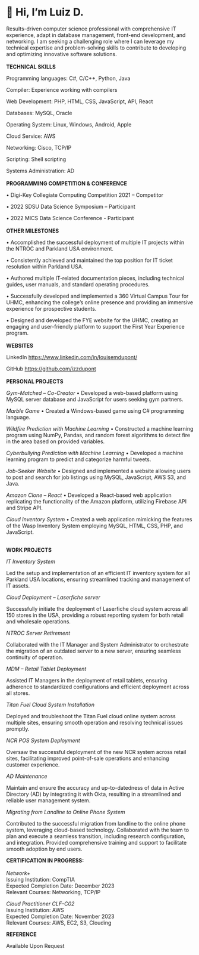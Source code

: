 # 👋 Hi, I’m Luiz D.

Results-driven computer science professional with comprehensive IT experience, adapt in database management, front-end development, and networking. I am seeking a challenging role where I can leverage my technical expertise and problem-solving skills to contribute to developing and optimizing innovative software solutions.
<br><br>
**TECHNICAL SKILLS**		

Programming languages: C#, C/C++, Python, Java

Compiler: Experience working with compilers

Web Development: PHP, HTML, CSS, JavaScript, API, React

Databases: MySQL, Oracle

Operating System: Linux, Windows, Android, Apple

Cloud Service: AWS

Networking: Cisco, TCP/IP

Scripting: Shell scripting 

Systems Administration: AD
<br>
<br>
**PROGRAMMING COMPETITION & CONFERENCE**	

•	Digi-Key Collegiate Computing Competition 2021 – Competitor 

•	2022 SDSU Data Science Symposium – Participant

•	2022 MICS Data Science Conference - Participant
<br>
<br>
**OTHER MILESTONES**

•	Accomplished the successful deployment of multiple IT projects within the NTROC and Parkland USA environment.

•	Consistently achieved and maintained the top position for IT ticket resolution within Parkland USA.

•	Authored multiple IT-related documentation pieces, including technical guides, user manuals, and standard operating procedures.

•	Successfully developed and implemented a 360 Virtual Campus Tour for UHMC, enhancing the college’s online presence and providing an immersive experience for prospective students.

•	Designed and developed the FYE website for the UHMC, creating an engaging and user-friendly platform to support the First Year Experience program.
<br>
<br>
**WEBSITES**		

LinkedIn
https://www.linkedin.com/in/louisemdupont/

GitHub
https://github.com/izzdupont
<br>
<br>
**PERSONAL PROJECTS**		

*Gym-Matched – Co-Creator*
•	Developed a web-based platform using MySQL server database and JavaScript for users seeking gym partners.

*Marble Game*
•	Created a Windows-based game using C# programming language.
<br>

*Wildfire Prediction with Machine Learning*
•	Constructed a machine learning program using NumPy, Pandas, and random forest algorithms to detect fire in the area based on provided variables.
<br>

*Cyberbullying Prediction with Machine Learning* 
•	Developed a machine learning program to predict and categorize harmful tweets.
<br>

*Job-Seeker Website*
•	Designed and implemented a website allowing users to post and search for job listings using MySQL, JavaScript, AWS S3, and Java.
<br>

*Amazon Clone – React* 
•	Developed a React-based web application replicating the functionality of the Amazon platform, utilizing Firebase API and Stripe API.
<br>

*Cloud Inventory System*
•	Created a web application mimicking the features of the Wasp Inventory System employing MySQL, HTML, CSS, PHP, and JavaScript.
<br><br>

**WORK PROJECTS**		

*IT Inventory System*

Led the setup and implementation of an efficient IT inventory system for all Parkland USA locations, ensuring streamlined tracking and management of IT assets.

*Cloud Deployment – Laserfiche server*

Successfully initiate the deployment of Laserfiche cloud system across all 150 stores in the USA, providing a robust reporting system for both retail and wholesale operations.

*NTROC Server Retirement*

Collaborated with the IT Manager and System Administrator to orchestrate the migration of an outdated server to a new server, ensuring seamless continuity of operation.

*MDM – Retail Tablet Deployment*

Assisted IT Managers in the deployment of retail tablets, ensuring adherence to standardized configurations and efficient deployment across all stores.

*Titan Fuel Cloud System Installation*

Deployed and troubleshoot the Titan Fuel cloud online system across multiple sites, ensuring smooth operation and resolving technical issues promptly.

*NCR POS System Deployment*

Oversaw the successful deployment of the new NCR system across retail sites, facilitating improved point-of-sale operations and enhancing customer experience.

*AD Maintenance*

Maintain and ensure the accuracy and up-to-datedness of data in Active Directory (AD) by integrating it with Okta, resulting in a streamlined and reliable user management system.

*Migrating from Landline to Online Phone System*

Contributed to the successful migration from landline to the online phone system, leveraging cloud-based technology. Collaborated with the team to plan and execute a seamless transition, including research configuration, and integration. Provided comprehensive training and support to facilitate smooth adoption by end users.
<br>

**CERTIFICATION IN PROGRESS:**
<br><BR>
*Network+*
<br>
Issuing Institution: CompTIA
<br>
Expected Completion Date: December 2023
<br>
Relevant Courses: Networking, TCP/IP
<br>

*Cloud Practitioner CLF-C02*
<br>
Issuing Institution: AWS
<br>
Expected Completion Date: November 2023
<br>
Relevant Courses: AWS, EC2, S3, Clouding
<br>

**REFERENCE**

Available Upon Request
